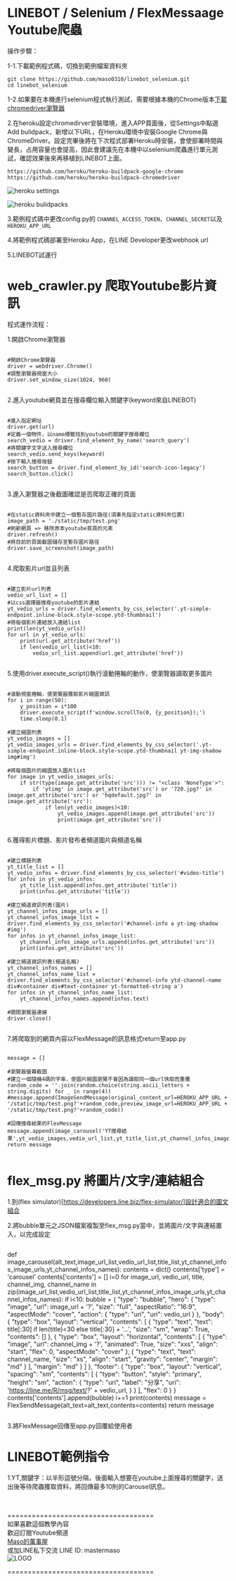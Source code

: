 # LINEBOT / Selenium / FlexMessaage  Youtube爬蟲

操作步驟：

1-1.下載範例程式碼，切換到範例檔案資料夾

```
git clone https://github.com/maso0310/linebot_selenium.git
cd linebot_selenium
```

1-2.如果要在本機進行selenium程式執行測試，需要根據本機的Chrome版本[下載chromedriver瀏覽器](https://chromedriver.chromium.org/)

2.在heroku設定chromedirver安裝環境，進入APP頁面後，從Settings中點選Add bulidpack，新增以下URL，在Heroku環境中安裝Google Chrome與ChromeDriver。設定完畢後將在下次程式部署Heroku時安裝，會使部署時間與變長，占用容量也會提高，因此會建議先在本機中以selenium爬蟲進行單元測試，確認效果後來再移植到LINEBOT上面。

```
https://github.com/heroku/heroku-buildpack-google-chrome
https://github.com/heroku/heroku-buildpack-chromedriver
```

![heroku settings](https://i.imgur.com/BXypZx0.jpg)

![heroku bulidpacks](https://i.imgur.com/SLgbH6K.jpg)

3.範例程式碼中更改config.py的 `CHANNEL_ACCESS_TOKEN`、`CHANNEL_SECRET`以及 `HEROKU_APP_URL`

4.將範例程式碼部署至Heroku App，在LINE Developer更改webhook url

5.LINEBOT試運行

# web_crawler.py  爬取Youtube影片資訊

程式運作流程：

1.開啟Chrome瀏覽器

```

```
    #開啟Chrome瀏覽器
    driver = webdriver.Chrome()
    #調整瀏覽器視窗大小
    driver.set_window_size(1024, 960)

```

```

2.進入youtube網頁並在搜尋欄位輸入關鍵字(keyword來自LINEBOT)

```

```
    #進入指定網址
    driver.get(url)
    #定義一個物件，以name標籤找到youtube的關鍵字搜尋欄位
    search_vedio = driver.find_element_by_name('search_query')
    #將關鍵字文字送入搜尋欄位
    search_vedio.send_keys(keyword)
    #按下輸入搜尋按鈕
    search_button = driver.find_element_by_id('search-icon-legacy')
    search_button.click()
```

```

3.進入瀏覽器之後截圖確認是否爬取正確的頁面

```

```
    #在static資料夾中建立一個暫存圖片路徑(須事先指定static資料夾位置)
    image_path = './static/tmp/test.png'
    #刷新網頁 => 移除原本youtube首頁的元素
    driver.refresh()
    #將目前的頁面截圖儲存至暫存圖片路徑
    driver.save_screenshot(image_path)

```

```

4.爬取影片url並且列表

```

```
    #建立影片url列表
    vedio_url_list = []
    #以css選擇器搜尋youtube的影片連結  
    yt_vedio_urls = driver.find_elements_by_css_selector('.yt-simple-endpoint.inline-block.style-scope.ytd-thumbnail')
    #將每個影片連結放入連結list
    print(len(yt_vedio_urls))
    for url in yt_vedio_urls:
        print(url.get_attribute('href'))
        if len(vedio_url_list)<10:
            vedio_url_list.append(url.get_attribute('href'))

```

```

5.使用driver.execute_script()執行滾動捲軸的動作，使瀏覽器讀取更多圖片

```

```
    #滾動視窗捲軸，使瀏覽器獲取影片縮圖資訊
    for i in range(50):
        y_position = i*100
        driver.execute_script(f'window.scrollTo(0, {y_position});')
        time.sleep(0.1)
  
    #建立縮圖列表
    yt_vedio_images = []
    yt_vedio_images_urls = driver.find_elements_by_css_selector('.yt-simple-endpoint.inline-block.style-scope.ytd-thumbnail yt-img-shadow img#img')

    #將每個圖片的縮圖放入圖片list
    for image in yt_vedio_images_urls:
        if str(type(image.get_attribute('src'))) != "<class 'NoneType'>":
            if 'ytimg' in image.get_attribute('src') or '720.jpg?' in image.get_attribute('src') or 'hqdefault.jpg?' in image.get_attribute('src'):
                if len(yt_vedio_images)<10:
                    yt_vedio_images.append(image.get_attribute('src'))
                    print(image.get_attribute('src'))

```

```

6.獲得影片標題、影片發布者頻道圖片與頻道名稱

```

```
    #建立標題列表
    yt_title_list = []
    yt_vedio_infos = driver.find_elements_by_css_selector('#video-title')
    for infos in yt_vedio_infos:
        yt_title_list.append(infos.get_attribute('title'))
        print(infos.get_attribute('title'))

    #建立頻道資訊列表(圖片)
    yt_channel_infos_image_urls = []
    yt_channel_infos_image_list = driver.find_elements_by_css_selector('#channel-info a yt-img-shadow #img')
    for infos in yt_channel_infos_image_list:
        yt_channel_infos_image_urls.append(infos.get_attribute('src'))
        print(infos.get_attribute('src'))

    #建立頻道資訊列表(頻道名稱)
    yt_channel_infos_names = []
    yt_channel_infos_name_list = driver.find_elements_by_css_selector('#channel-info ytd-channel-name div#container div#text-container yt-formatted-string a')
    for infos in yt_channel_infos_name_list:
        yt_channel_infos_names.append(infos.text)

    #關閉瀏覽器連線
    driver.close()
```

```

7.將爬取到的網頁內容以FlexMessage的訊息格式return至app.py

```

```
    message = []   
   
    #瀏覽器螢幕截圖
    #建立一個隨機4碼的字串，使圖片縮圖瀏覽不會因為讀取同一個url快取而重覆
    random_code = ''.join(random.choice(string.ascii_letters + string.digits) for _ in range(4))
    #message.append(ImageSendMessage(original_content_url=HEROKU_APP_URL + '/static/tmp/test.png?'+random_code,preview_image_url=HEROKU_APP_URL + '/static/tmp/test.png?'+random_code))

    #回傳搜尋結果的FlexMessage
    message.append(image_carousel('YT搜尋結果',yt_vedio_images,vedio_url_list,yt_title_list,yt_channel_infos_image_urls,yt_channel_infos_names))
    return message
```

```

# flex_msg.py   將圖片/文字/連結組合

1.到(flex simulator)[https://developers.line.biz/flex-simulator/]設計適合的圖文組合

2.將bubble單元之JSON檔案複製至flex_msg.py當中，並將圖片/文字與連結置入，以完成設定

```

```
def image_carousel(alt_text,image_url_list,vedio_url_list,title_list,yt_channel_infos_image_urls,yt_channel_infos_names):
    contents = dict()
    contents['type'] = 'carousel'
    contents['contents'] = []
    i=0
    for image_url, vedio_url, title, channel_img, channel_name in zip(image_url_list,vedio_url_list,title_list,yt_channel_infos_image_urls,yt_channel_infos_names):
        if i<10:
            bubble =    {   "type": "bubble",
                            "hero": {
                                "type": "image",
                                "url": image_url + '?',
                                "size": "full",
                                "aspectRatio": "16:9",
                                "aspectMode": "cover",
                                "action": {
                                "type": "uri",
                                "uri": vedio_url
                                }
                            },
                            "body": {
                                "type": "box",
                                "layout": "vertical",
                                "contents": [
                                {
                                    "type": "text",
                                    "text": title[:30] if len(title)<30 else title[:30] + '...',
                                    "size": "sm",
                                    "wrap": True,
                                    "contents": []
                                },
                                {
                                    "type": "box",
                                    "layout": "horizontal",
                                    "contents": [
                                    {
                                        "type": "image",
                                        "url": channel_img + '?',
                                        "animated": True,
                                        "size": "xxs",
                                        "align": "start",
                                        "flex": 0,
                                        "aspectMode": "cover"
                                    },
                                    {
                                        "type": "text",
                                        "text": channel_name,
                                        "size": "xs",
                                        "align": "start",
                                        "gravity": "center",
                                        "margin": "md"
                                    }
                                    ],
                                    "margin": "md"
                                }
                                ]
                            },
                            "footer": {
                                "type": "box",
                                "layout": "vertical",
                                "spacing": "sm",
                                "contents": [
                                {
                                    "type": "button",
                                    "style": "primary",
                                    "height": "sm",
                                    "action": {
                                    "type": "uri",
                                    "label": "分享",
                                    "uri": 'https://line.me/R/msg/text/?' + vedio_url,
                                    }
                                }
                                ],
                                "flex": 0
                            }
                            }
            contents['contents'].append(bubble)
            i+=1
    print(contents)
    message = FlexSendMessage(alt_text=alt_text,contents=contents)
    return message
```

```

3.將FlexMessage回傳至app.py回覆給使用者

# LINEBOT範例指令

1.YT,關鍵字：以半形逗號分隔，後面輸入想要在youtube上面搜尋的關鍵字，送出後等待爬蟲獲取資料，將回傳最多10則的Carousel訊息。

<br><br>
====================================<br>
如果喜歡這個教學內容<br>
歡迎訂閱Youtube頻道<br>
[Maso的萬事屋](https://www.youtube.com/playlist?list=PLG4d6NSc7_l5-GjYiCdYa7H5Wsz0oQA7U)<br>
或加LINE私下交流 LINE ID: mastermaso<br>
![LOGO](https://yt3.ggpht.com/ytc/AKedOLR7I7tw_IxwJRgso1sT4paNu2s6_4hMw2goyDdrYQ=s88-c-k-c0x00ffffff-no-rj)<br>


====================================<br>
